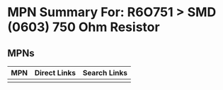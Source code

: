 



# MPN Summary For: R6O751 > SMD (0603) 750 Ohm Resistor

## MPNs
  

|MPN|Direct Links|Search Links|
| :--- | :--- | :--- |
||||
